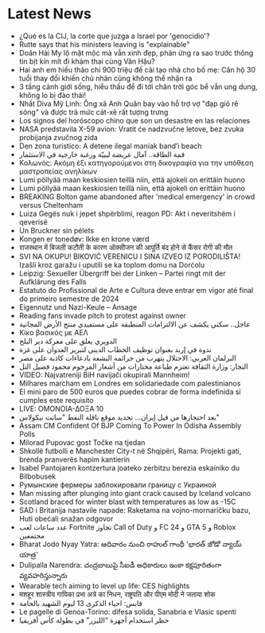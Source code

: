 # Latest News
-  ¿Qué es la CIJ, la corte que juzga a Israel por 'genocidio'?
-  Rutte says that his ministers leaving is "explainable"
-  Doãn Hải My lộ mặt mộc mà vẫn xinh đẹp, phản ứng ra sao trước thông tin bịt kín mít đi khám thai cùng Văn Hậu?
-  Hai anh em hiếu thảo chi 900 triệu để cải tạo nhà cho bố mẹ: Căn hộ 30 tuổi thay đổi khiến chủ nhân cũng không thể nhận ra
-  3 tầng cảnh giới sống, hiểu thấu để đi tới chân trời góc bể vẫn ung dung, không lo bị đào thải!
-  Nhất Diva Mỹ Linh: Ông xã Anh Quân bay vào hỗ trợ vợ "đạp gió rẽ sóng" và được trả mức cát-xê rất tượng trưng
-  Los signos del horóscopo chino que son un desastre en las relaciones
-  NASA predstavila X-59 avion: Vratit će nadzvučne letove, bez zvuka probijanja zvučnog zida
-  Den zona turistico: A detene ilegal maniak band’i beach
-  قمة الطاقة.. آمال عريضة ليبيّة ورغبة خارجية في الاستثمار
-  Κολωνός: Ακόμη έξι κατηγορούμενοι στη δικογραφία για την υπόθεση μαστροπείας ανηλίκων
-  Lumi pöllyää maan keskiosien teillä niin, että ajokeli on erittäin huono
-  Lumi pöllyää maan keskiosien teillä niin, että ajokeli on erittäin huono
-  BREAKING Bolton game abandoned after 'medical emergency' in crowd versus Cheltenham
-  Luiza Gegës nuk i jepet shpërblimi, reagon PD: Akt i neveritshëm i qeverisë
-  Un Bruckner sin pélets
-  Kongen er tonedøv: Ikke en krone værd
-  राजस्थान में बिजली कटौती के कारण ऑक्सीजन की आपूर्ति बंद होने से कैंसर रोगी की मौत
-  SVI NA OKUPU! BIKOVIĆ VERENICU I SINA IZVEO IZ PORODILIŠTA! Izašli kroz garažu i uputili se ka toplom domu na Dorćolu
-  Leipzig: Sexueller Übergriff bei der Linken – Partei ringt mit der Aufklärung des Falls
-  Estatuto do Profissional de Arte e Cultura deve entrar em vigor até final do primeiro semestre de 2024
-  Eigennutz und Nazi-Keule – Ansage
-  Reading fans invade pitch to protest against owner
-  عاجل.. سكني يكشف عن الالتزامات المنطبقة على مستفيدي منتج الأرض المجانية
-  Κίκο βασικός με ΑΕΛ
-  الدويري يعلق على معركة دير البلح
-  ندوة في إربد بعنوان توظيف الخطاب الديني لتبرير العدوان على غزة
-  البرلمان العربي: الاحتلال يتهرب من جرائمه البشعة بادعاءات كاذبة على مصر
-  النجار: وزارة الثقافة تعتزم طباعة مختارات من أشعار المرحوم محمود فضيل التل
-  VIDEO: Najvatreniji BiH navijači okupirali Mannheim!
-  Milhares marcham em Londres em solidariedade com palestinianos
-  El mini paro de 500 euros que puedes cobrar de forma indefinida si cumples este requisito
-  LIVE: ΟΜΟΝΟΙΑ-ΔΟΞΑ 10
-  بعد احتجازها من قبل إيران... تحديد موقع ناقلة النفط "سانت نيكولاس"
-  Assam CM Confident Of BJP Coming To Power In Odisha Assembly Polls
-  Milorad Pupovac gost Točke na tjedan
-  Shkollë futbolli e Manchester City-t në Shqipëri, Rama: Projekti gati, brenda pranverës hapim kantierin
-  Isabel Pantojaren kontzertura joateko zerbitzu berezia eskainiko du Bilbobusek
-  Румынские фермеры заблокировали границу с Украиной
-  Man missing after plunging into giant crack caused by Iceland volcano
-  Scotland braced for winter blast with temperatures as low as -15C
-  SAD i Britanija nastavile napade: Raketama na vojno-mornaričku bazu, Huti obećali snažan odgovor
-  عدد ساعات لعب Fortnite تجاوز Call of Duty و FC 24 و GTA 5 و Roblox مجتمعين
-  Bharat Jodo Nyay Yatra: ఆదివారం నుంచి రాహుల్ గాంధీ 'భారత్ జోడో న్యాయ్ యాత్ర'
-  Dulipalla Narendra: చంద్రబాబుపై సీఐడీ అధికారులు ఇంకా కక్షపూరితంగా వ్యవహరిస్తున్నారు
-  Wearable tech aiming to level up life: CES highlights
-  मशहूर शास्त्रीय गायिका प्रभा अत्रे का निधन, राष्ट्रपति और पीएम मोदी ने जताया शोक
-  قابس: احياء الذكرى 13 ليوم الشهيد بالحامة
-  Le pagelle di Genoa-Torino: difesa solida, Sanabria e Vlasic spenti
-  حظر استخدام أجهزة “الليزر” في بطولة كأس أفريقيا
